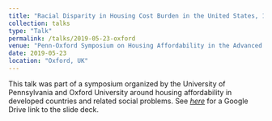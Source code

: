 ```yaml
---
title: "Racial Disparity in Housing Cost Burden in the United States, 1980-2017"
collection: talks
type: "Talk"
permalink: /talks/2019-05-23-oxford
venue: "Penn-Oxford Symposium on Housing Affordability in the Advanced Economies"
date: 2019-05-23
location: "Oxford, UK"
---
```


This talk was part of a symposium organized by the University of Pennsylvania and Oxford University around housing affordability in developed countries and related social problems. See [_here_](https://drive.google.com/file/d/16-Pxqtf9x06xr2IchY80MiPC_T7FLLIX/view?usp=sharing) for a Google Drive link to the slide deck.
